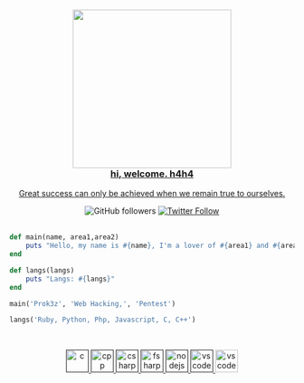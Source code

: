 
<a href="https://discord.gg/5dZPVytKnn">
    <h3 align="center">
        <img src="https://data.whicdn.com/images/346904000/original.gif" width="280"><br>
        hi, welcome. h4h4
    </h3>
    <p align="center">Great success can only be achieved when we remain true to ourselves.</p>
</a>

<div align="center">
    <a href"https://github.com/prok3z?tab=followers">
        <img alt="GitHub followers" 
             src="https://img.shields.io/github/followers/prok3z?colorA=1e1e28&colorB=c9cbff&logo=Github&style=for-the-badge" />
    </a>
    <a href="https://twitter.com/sorahedd">
        <img alt="Twitter Follow" 
             src="https://img.shields.io/twitter/follow/prok3z?colorB=c6aae8&colorA=1e1e28&label=Follow&logo=twitter&logoColor=white&style=for-the-badge">
    </a>
</div><br>

```ruby
def main(name, area1,area2)
    puts "Hello, my name is #{name}, I'm a lover of #{area1} and #{area2}"
end

def langs(langs)
    puts "Langs: #{langs}"
end

main('Prok3z', 'Web Hacking,', 'Pentest')

langs('Ruby, Python, Php, Javascript, C, C++')
``` 
<br>
  <p align="center">
   <a href="">
      <img src="https://github.com/get-icon/geticon/blob/master/icons/c.svg" alt="c" width="40" height="40"/>
   </a>
   <a href="">
      <img src="https://github.com/get-icon/geticon/blob/master/icons/archlinux.svg" alt="cpp" width="40" height="40"/>
   </a>
   <a href="">
      <img src="https://github.com/get-icon/geticon/blob/master/icons/redhat.svg" alt="csharp" width="40" height="40"/>
   </a>
   <a href="">
      <img src="https://github.com/get-icon/geticon/blob/master/icons/python.svg" alt="fsharp" width="40" height="40"/>
   </a>
   <a href="">
      <img src="https://github.com/get-icon/geticon/blob/master/icons/javascript.svg" alt="nodejs" width="40" height="40"/>
   </a>
   <a href="">
      <img src="https://github.com/get-icon/geticon/blob/master/icons/ruby.svg" alt="vscode" width="40" height="40"/>
   </a>
   <a href="https://code.visualstudio.com/">
      <img src="https://cdn.jsdelivr.net/gh/devicons/devicon/icons/vscode/vscode-original.svg" alt="vscode" width="40" height="40"/>
   </a>
</p>
</p>
